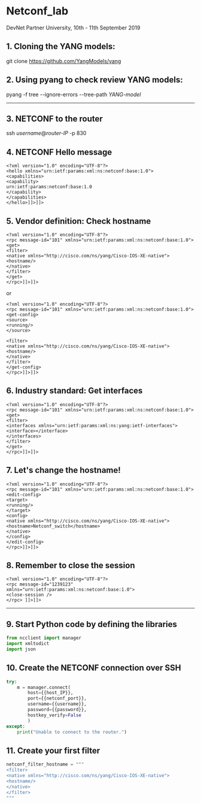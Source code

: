 # Netconf_lab
DevNet Partner University, 10th - 11th September 2019

## 1. Cloning the YANG models:
git clone https://github.com/YangModels/yang

## 2. Using pyang to check review YANG models:
pyang -f tree --ignore-errors --tree-path *YANG-model*


------------------------------


## 3. NETCONF to the router
ssh *username*@*router-IP* -p 830

## 4. NETCONF Hello message
```
<?xml version="1.0" encoding="UTF-8"?>
<hello xmlns="urn:ietf:params:xml:ns:netconf:base:1.0">
<capabilities>
<capability>
urn:ietf:params:netconf:base:1.0
</capability>
</capabilities>
</hello>]]>]]>
```

## 5. Vendor definition: Check hostname
```
<?xml version="1.0" encoding="UTF-8"?>
<rpc message-id="101" xmlns="urn:ietf:params:xml:ns:netconf:base:1.0">
<get>
<filter>
<native xmlns="http://cisco.com/ns/yang/Cisco-IOS-XE-native">
<hostname/>
</native>
</filter>
</get>
</rpc>]]>]]>
```

or

```
<?xml version="1.0" encoding="UTF-8"?>
<rpc message-id="101" xmlns="urn:ietf:params:xml:ns:netconf:base:1.0">
<get-config>
<source>
<running/>
</source>

<filter>
<native xmlns="http://cisco.com/ns/yang/Cisco-IOS-XE-native">
<hostname/>
</native>
</filter>
</get-config>
</rpc>]]>]]>

```


## 6. Industry standard: Get interfaces
```
<?xml version="1.0" encoding="UTF-8"?>
<rpc message-id="101" xmlns="urn:ietf:params:xml:ns:netconf:base:1.0">
<get>
<filter>
<interfaces xmlns="urn:ietf:params:xml:ns:yang:ietf-interfaces">
<interface></interface>
</interfaces> 
</filter>
</get>
</rpc>]]>]]>
```

## 7. Let's change the hostname!
```
<?xml version="1.0" encoding="UTF-8"?>
<rpc message-id="101" xmlns="urn:ietf:params:xml:ns:netconf:base:1.0"> 
<edit-config>
<target>
<running/>
</target>
<config>
<native xmlns="http://cisco.com/ns/yang/Cisco-IOS-XE-native">
<hostname>Netconf_switch</hostname>
</native>
</config>
</edit-config>
</rpc>]]>]]>
```

## 8. Remember to close the session
```
<?xml version="1.0" encoding="UTF-8"?> 
<rpc message-id="1239123" xmlns="urn:ietf:params:xml:ns:netconf:base:1.0"> 
<close-session /> 
</rpc> ]]>]]>
```


------------------------------


## 9. Start Python code by defining the libraries
```python
from ncclient import manager
import xmltodict
import json
```

## 10. Create the NETCONF connection over SSH
````python
try:
    m = manager.connect(
        host={{host_IP}},
        port={{netconf_port}},
        username={{username}},
        password={{password}},
        hostkey_verify=False
        )
except:
    print("Unable to connect to the router.")
````

## 11. Create your first filter
```python
netconf_filter_hostname = """
<filter>
<native xmlns="http://cisco.com/ns/yang/Cisco-IOS-XE-native">
<hostname/>
</native>
</filter>
"""
```

